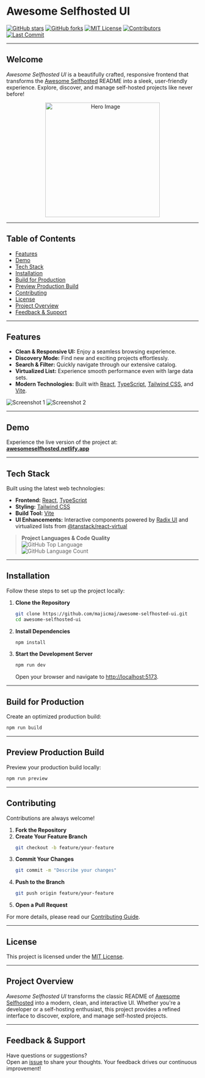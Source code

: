 # Awesome Selfhosted UI

[![GitHub stars](https://img.shields.io/github/stars/majicmaj/awesome-selfhosted-ui?style=social)](https://github.com/majicmaj/awesome-selfhosted-ui/stargazers)
[![GitHub forks](https://img.shields.io/github/forks/majicmaj/awesome-selfhosted-ui?style=social)](https://github.com/majicmaj/awesome-selfhosted-ui/network)
[![MIT License](https://img.shields.io/badge/License-MIT-blue.svg)](LICENSE)
[![Contributors](https://img.shields.io/github/contributors/majicmaj/awesome-selfhosted-ui)](https://github.com/majicmaj/awesome-selfhosted-ui/graphs/contributors)
[![Last Commit](https://img.shields.io/github/last-commit/majicmaj/awesome-selfhosted-ui)](https://github.com/majicmaj/awesome-selfhosted-ui/commits/main)

---

## Welcome

_Awesome Selfhosted UI_ is a beautifully crafted, responsive frontend that transforms the [Awesome Selfhosted](https://github.com/awesome-selfhosted/awesome-selfhosted) README into a sleek, user-friendly experience. Explore, discover, and manage self-hosted projects like never before!

<p align="center">
  <img src="https://github.com/user-attachments/assets/721bc5be-f2e6-4de9-85e2-fd74b8b9f200" alt="Hero Image" width="300" />
</p>

---


## Table of Contents

- [Features](#features)
- [Demo](#demo)
- [Tech Stack](#tech-stack)
- [Installation](#installation)
- [Build for Production](#build-for-production)
- [Preview Production Build](#preview-production-build)
- [Contributing](#contributing)
- [License](#license)
- [Project Overview](#project-overview)
- [Feedback & Support](#feedback--support)

---

## Features

- **Clean & Responsive UI:** Enjoy a seamless browsing experience.
- **Discovery Mode:** Find new and exciting projects effortlessly.
- **Search & Filter:** Quickly navigate through our extensive catalog.
- **Virtualized List:** Experience smooth performance even with large data sets.
- **Modern Technologies:** Built with [React](https://reactjs.org/), [TypeScript](https://www.typescriptlang.org/), [Tailwind CSS](https://tailwindcss.com/), and [Vite](https://vitejs.dev/).

![Screenshot 1](https://github.com/user-attachments/assets/459c09fd-9d7c-45e4-8cd1-c4cf0a2bb0b3)
![Screenshot 2](https://github.com/user-attachments/assets/14c5c80f-95a0-48ac-a651-c512520440d3)

---

## Demo

Experience the live version of the project at:  
**[awesomeselfhosted.netlify.app](https://awesomeselfhosted.netlify.app)**

---

## Tech Stack

Built using the latest web technologies:

- **Frontend:** [React](https://reactjs.org/), [TypeScript](https://www.typescriptlang.org/)
- **Styling:** [Tailwind CSS](https://tailwindcss.com/)
- **Build Tool:** [Vite](https://vitejs.dev/)
- **UI Enhancements:** Interactive components powered by [Radix UI](https://www.radix-ui.com/) and virtualized lists from [@tanstack/react-virtual](https://tanstack.com/virtual)

> **Project Languages & Code Quality**  
> ![GitHub Top Language](https://img.shields.io/github/languages/top/majicmaj/awesome-selfhosted-ui)  
> ![GitHub Language Count](https://img.shields.io/github/languages/count/majicmaj/awesome-selfhosted-ui)

---

## Installation

Follow these steps to set up the project locally:

1. **Clone the Repository**
   ```bash
   git clone https://github.com/majicmaj/awesome-selfhosted-ui.git
   cd awesome-selfhosted-ui
   ```

2. **Install Dependencies**
   ```bash
   npm install
   ```

3. **Start the Development Server**
   ```bash
   npm run dev
   ```
   Open your browser and navigate to [http://localhost:5173](http://localhost:5173).

---

## Build for Production

Create an optimized production build:
```bash
npm run build
```

---

## Preview Production Build

Preview your production build locally:
```bash
npm run preview
```

---

## Contributing

Contributions are always welcome!

1. **Fork the Repository**
2. **Create Your Feature Branch**
   ```bash
   git checkout -b feature/your-feature
   ```
3. **Commit Your Changes**
   ```bash
   git commit -m "Describe your changes"
   ```
4. **Push to the Branch**
   ```bash
   git push origin feature/your-feature
   ```
5. **Open a Pull Request**

For more details, please read our [Contributing Guide](CONTRIBUTING.md).

---

## License

This project is licensed under the [MIT License](LICENSE).

---

## Project Overview

_Awesome Selfhosted UI_ transforms the classic README of [Awesome Selfhosted](https://github.com/awesome-selfhosted/awesome-selfhosted) into a modern, clean, and interactive UI. Whether you're a developer or a self-hosting enthusiast, this project provides a refined interface to discover, explore, and manage self-hosted projects.

---

## Feedback & Support

Have questions or suggestions?  
Open an [issue](https://github.com/majicmaj/awesome-selfhosted-ui/issues) to share your thoughts. Your feedback drives our continuous improvement!
